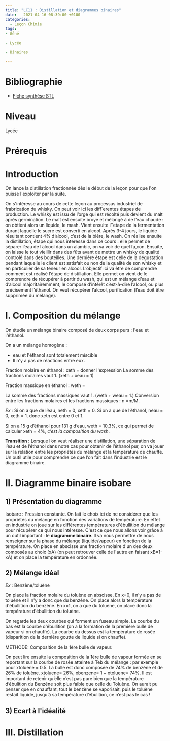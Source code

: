 ```yaml
---
title: "LC11 : Distillation et diagrammes binaires"
date:   2021-04-16 08:39:00 +0100
categories:
  - Leçon Chimie
tags:
- Géné
 
- Lycée

- Binaires

---
```

# Bibliographie
* [Fiche synthèse STL](https://github.com/Didinette/Didinette.github.io/blob/master/assets/PARTIE_C-la_distillation.pdf)
# Niveau
Lycée

# Prérequis

# Introduction
On lance la distillation fractionnée dès le début de la leçon pour que l'on puisse l'exploiter par la suite.

On s'intéresse au cours de cette leçon au processus industriel de frabrication du whisky.
On peut voir ici les diff´erentes étapes de production. Le whisky est issu de l’orge qui est récolté
puis devient du malt après germination. Le malt est ensuite broyé et mélangé à de l’eau chaude
: on obtient alors un liquide, le mash. Vient ensuite l’´etape de la fermentation durant laquelle
le sucre est converti en alcool. Après 3-4 jours, le liquide résultant contient 4% d’alcool, c’est de
la bière, le wash. On réalise ensuite la distillation, étape qui nous interesse dans ce cours : elle
permet de séparer l’eau de l’alcool dans un alambic, on va voir de quel fa¸con. Ensuite, on laisse le
tout vieillir dans des fûts avant de mettre un whisky de qualité controlé dans des bouteilles. Une
dernière étape est celle de la dégustation pendant laquelle le client est satisfait ou non de la qualité
de son whisky et en particulier de sa teneur en alcool.
L’objectif ici va être de comprendre comment est réalisé l’étape de distillation. Elle permet
on vient de le comprendre de récupérer à partir du wash, qui est un mélange d’eau et d’alcool
majoritairemment, le composé d’intérêt c’est-à-dire l’alcool, ou plus précisement l’éthanol. On
veut récupérer l’alcool, purification (l’eau doit être supprimée du mélange).

# I. Composition du mélange
On étudie un mélange binaire composé de deux corps purs : l'eau et l'éthanol.

On a un mélange homogène : 
* eau et l'éthanol sont totalement miscible 
* Il n'y a pas de réactions entre eux. 

Fraction molaire en éthanol : xeth = donner l'expression
La somme des fractions molaires vaut 1. (xeth + xeau = 1)

Fraction massique en éthanol : weth =

La somme des fractions massiques vaut 1. (weth + weau = 1.)
Conversion entre les fractions molaires et les fractions massiques : n =m/M.

*Ex :* Si on a que de l’eau, neth = 0, xeth = 0.
Si on a que de l’éthanol, neau = 0, xeth = 1.
donc xeth est entre 0 et 1.

Si on a 15 g d’éthanol pour 131 g d’eau, weth = 10,3%, ce qui permet de calculer xeth = 4%, *c’est la composition du wash*.

**Transition :** Lorsque l’on veut réaliser une distillation, une séparation de l’eau et de l’éthanol dans notre
cas pour obtenir de l’éthanol pur, on va jouer sur la relation entre les propriétés du mélange et
la température de chauffe. Un outil utile pour comprendre ce que l’on fait dans l’industrie est le
diagramme binaire.

# II. Diagramme binaire isobare
## 1) Présentation du diagramme
Isobare : Pression constante. On fait le choix ici de ne considérer que les propriétés du mélange en fonction des variations de température. En effet en industrie on joue sur les différentes températures d'ébullition du mélange pour récupérer ce qui nous intéresse. C'est ce que nous allons voir grâce à un outil important : le **diagramme binaire**.
Il va nous permettre de nous renseigner sur la phase du mélange (liquide/vapeur) en fonction de la température. On place en abscisse une fraction molaire d'un des deux composés au choix (xA) (on peut retrouver celle de l'autre en faisant xB=1-xA) et on place la température en ordonnée.

## 2) Mélange idéal
*Ex :* Benzène/toluène

On place la fraction molaire du toluène en abscisse. 
En x=0, il n'y a pas de toluène et il n'y a donc que du benzène. On place alors la température d'ébullition du benzène. En x=1, on a que du toluène, on place donc la température d'ébullition du toluène.

On regarde les deux courbes qui forment un fuseau simple. La courbe du bas est la courbe d'ébullition (on a la formation de la première bulle de vapeur si on chauffe).
La courbe du dessus est la température de rosée (disparition de la dernière goutte de liquide si on chauffe). 

METHODE:  Composition de la 1ère bulle de vapeur.

On peut lire ensuite la composition de la 1ère bulle de vapeur formée en se reportant sur la courbe de rosée atteinte à Teb du mélange
: par exemple pour xtoluene = 0.5. La bulle est donc composée de 74% de benzène et de 26% de
toluène. xtoluene= 26%, xbenzene= 1 − xtoluene= 74%. Il est important de retenir qu’elle n’est
pas pure bien que la température d’ébulition du Benzène soit plus faible que celle du Toluène. On
aurait pu penser que en chauffant, tout le benzène se vaporisait, puis le toluène restait liquide,
jusqu’à sa température d’ébulition, ce n’est pas le cas !

## 3) Ecart à l'idéalité
# III. Distillation 
